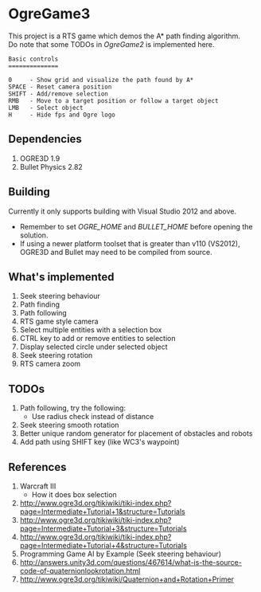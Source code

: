 # OgreGame3
This project is a RTS game which demos the A* path finding algorithm.  
Do note that some TODOs in *OgreGame2* is implemented here.
```
Basic controls
==============

0     - Show grid and visualize the path found by A*
SPACE - Reset camera position
SHIFT - Add/remove selection
RMB   - Move to a target position or follow a target object
LMB   - Select object
H     - Hide fps and Ogre logo
```

## Dependencies
1. OGRE3D 1.9
2. Bullet Physics 2.82

## Building
Currently it only supports building with Visual Studio 2012 and above.
* Remember to set *OGRE_HOME* and *BULLET_HOME* before opening the solution.
* If using a newer platform toolset that is greater than v110 (VS2012), OGRE3D and Bullet may need to be compiled from source.

## What's implemented
1. Seek steering behaviour
2. Path finding
3. Path following
4. RTS game style camera
5. Select multiple entities with a selection box
6. CTRL key to add or remove entities to selection
7. Display selected circle under selected object
8. Seek steering rotation
9. RTS camera zoom

## TODOs
1. Path following, try the following:
    * Use radius check instead of distance
2. Seek steering smooth rotation
3. Better unique random generator for placement of obstacles and robots
4. Add path using SHIFT key (like WC3's waypoint)

## References
1. Warcraft III
    * How it does box selection
2. http://www.ogre3d.org/tikiwiki/tiki-index.php?page=Intermediate+Tutorial+1&structure=Tutorials
3. http://www.ogre3d.org/tikiwiki/tiki-index.php?page=Intermediate+Tutorial+3&structure=Tutorials
4. http://www.ogre3d.org/tikiwiki/tiki-index.php?page=Intermediate+Tutorial+4&structure=Tutorials
5. Programming Game AI by Example (Seek steering behaviour)
6. http://answers.unity3d.com/questions/467614/what-is-the-source-code-of-quaternionlookrotation.html
7. http://www.ogre3d.org/tikiwiki/Quaternion+and+Rotation+Primer
